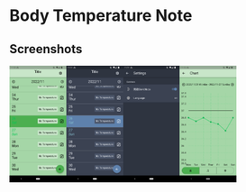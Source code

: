 # Body Temperature Note

## Screenshots

<img src="screenshots/home-light.png" width="20%" align="left">
<img src="screenshots/home-dark.png" width="20%" align="left">
<img src="screenshots/setting-dark.png" width="20%" align="left">
<img src="screenshots/chart-light.png" width="20%" align="left">